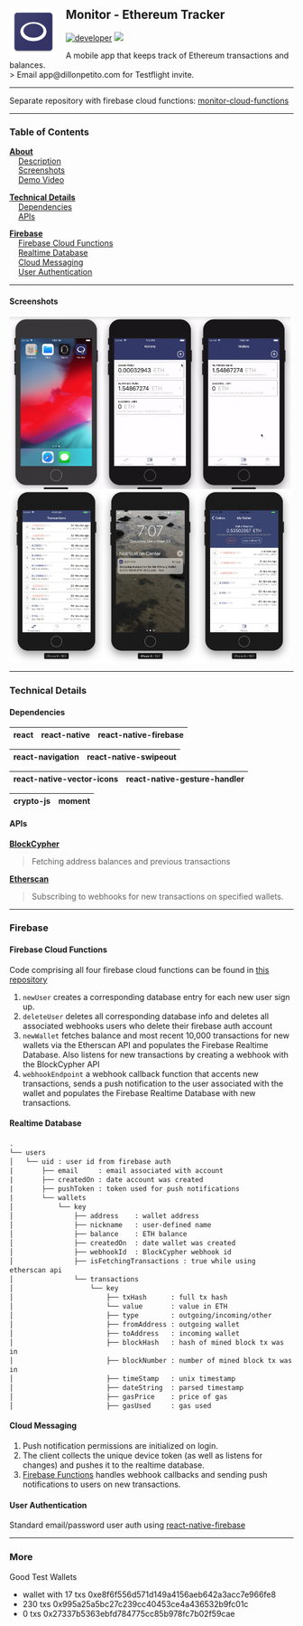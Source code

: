 ## <span id="about"> Monitor - Ethereum Tracker<a href="https://github.com/dillon/monitor"><img align="left" src="https://github.com/dillon/monitor/blob/master/assets/web_hi_res_512.png?raw=true" width="85px" style="padding-right:15px"></a>

[![developer](https://img.shields.io/badge/developer-dillon-red.svg)](https://github.com/dillon/)
![](https://img.shields.io/github/last-commit/dillon/monitor.svg)

<span id="description">
A mobile app that keeps track of Ethereum transactions and balances.<br/>
> Email app@dillonpetito.com for Testflight invite.
</span>

___

Separate repository with firebase cloud functions: [monitor-cloud-functions](https://github.com/dillon/monitor-cloud-functions)
___
<div style="line-height:1.2">

### Table of Contents

__[About](#about)__<br>
&nbsp;&nbsp;&nbsp;&nbsp;[Description](#description)<br>
&nbsp;&nbsp;&nbsp;&nbsp;[Screenshots](#screenshots)<br>
&nbsp;&nbsp;&nbsp;&nbsp;[Demo Video](#demo)<br>

__[Technical Details](#technical-details)__<br>
&nbsp;&nbsp;&nbsp;&nbsp;[Dependencies](#dependencies)<br>
&nbsp;&nbsp;&nbsp;&nbsp;[APIs](#apis)<br>

__[Firebase](#firebase)__<br>
&nbsp;&nbsp;&nbsp;&nbsp;[Firebase Cloud Functions](#functions)<br>
&nbsp;&nbsp;&nbsp;&nbsp;[Realtime Database](#database)<br>
&nbsp;&nbsp;&nbsp;&nbsp;[Cloud Messaging](#cloud-messaging)<br>
&nbsp;&nbsp;&nbsp;&nbsp;[User Authentication](#authentication)<br>

</div>

___
#### <span id="screenshots">Screenshots</span>
<div style="display:flex;flex-direction:row">
<img alt="app gif 1" width="33%" align="center" src="https://github.com/dillon/monitor/blob/master/assets/screenshots/gifs/one-compressed.gif?raw=true">
<img alt="app gif 2" width="33%" align="center" src="https://github.com/dillon/monitor/blob/master/assets/screenshots/gifs/two-compressed.gif?raw=true">
<img alt="app gif 3" width="33%" align="center" src="https://github.com/dillon/monitor/blob/master/assets/screenshots/gifs/three-compressed.gif?raw=true">
</div>

<div style="display:flex;flex-direction:row">
<img alt="screenshot" width="33%" align="center" src="https://github.com/dillon/monitor/blob/master/assets/screenshots/images/one.jpg?raw=true">
<img alt="screenshot" width="33%" align="center" src="https://github.com/dillon/monitor/blob/master/assets/screenshots/images/six.jpg?raw=true">
<img alt="screenshot" width="33%" align="center" src="https://github.com/dillon/monitor/blob/master/assets/screenshots/images/four.jpg?raw=true">
</div>


<!-- <div style="display:flex;flex-direction:row"> -->
<!-- <img alt="screenshot" width="33%" align="center" src="https://github.com/dillon/monitor/blob/master/assets/screenshots/images/two.jpg?raw=true"> -->
<!-- <img alt="screenshot" width="33%" align="center" src="https://github.com/dillon/monitor/blob/master/assets/screenshots/images/three.jpg?raw=true"> -->
<!-- <img alt="screenshot" width="33%" align="center" src="https://github.com/dillon/monitor/blob/master/assets/screenshots/images/five.jpg?raw=true"> -->
<!-- </div> -->


<!-- #### <span id="demo">Demo Video</span>

<a href="http://www.youtube.com/watch?feature=player_embedded&v=3HaIw0yAygI
" target="_blank"><img src="http://img.youtube.com/vi/3HaIw0yAygI/0.jpg" 
alt="Youtube Video" width="480" height="360" border="10" /></a>
-->

___
### <span id="technical-details">Technical Details</span>

#### <span id="dependencies">Dependencies</span>

|react|react-native|react-native-firebase|
|--|--|--|

|react-navigation|react-native-swipeout|
|--|--|

|react-native-vector-icons|react-native-gesture-handler|
|--|--|

|crypto-js|moment|
|--|--|


#### <span id="apis">APIs</span>

[__BlockCypher__](https://www.blockcypher.com/dev/ethereum/)
> Fetching address balances and previous transactions

[__Etherscan__](https://etherscan.io/apis)
> Subscribing to webhooks for new transactions on specified wallets.


___
### <span id="firebase">Firebase</span>

#### <span id="functions">Firebase Cloud Functions</span>

Code comprising all four firebase cloud functions can be found in [this repository](https://github.com/dillon/monitor-cloud-functions)

1. `newUser` creates a corresponding database entry for each new user sign up.
2. `deleteUser` deletes all corresponding database info and deletes all associated webhooks users who delete their firebase auth account
3. `newWallet` fetches balance and most recent 10,000 transactions for new wallets via the Etherscan API and populates the Firebase Realtime Database. Also listens for new transactions by creating a webhook with the BlockCypher API
4. `webhookEndpoint` a webhook callback function that accents new transactions, sends a push notification to the user associated with the wallet and populates the Firebase Realtime Database with new transactions.


#### <span id="database">Realtime Database</span>
```
.
└── users 
│   └── uid : user id from firebase auth
|       ├── email     : email associated with account
|       ├── createdOn : date account was created
|       ├── pushToken : token used for push notifications
|       └── wallets
│           └── key 
│               ├── address    : wallet address
│               ├── nickname   : user-defined name
│               ├── balance    : ETH balance
│               ├── createdOn  : date wallet was created
│               ├── webhookId  : BlockCypher webhook id
│               ├── isFetchingTransactions : true while using etherscan api
│               └── transactions 
│                   └── key 
│                       ├── txHash      : full tx hash
│                       └── value       : value in ETH
│                       ├── type        : outgoing/incoming/other
│                       ├── fromAddress : outgoing wallet
│                       ├── toAddress   : incoming wallet
│                       ├── blockHash   : hash of mined block tx was in
│                       ├── blockNumber : number of mined block tx was in
│                       ├── timeStamp   : unix timestamp
│                       ├── dateString  : parsed timestamp
│                       ├── gasPrice    : price of gas
│                       ├── gasUsed     : gas used
```


#### <span id="cloud-messaging">Cloud Messaging</span>

1. Push notification permissions are initialized on login.
2. The client collects the unique device token (as well as listens for changes) and pushes it to the realtime database.
3. [Firebase Functions](#functions) handles webhook callbacks and sending push notifications to users on new transactions.

#### <span id="authentication">User Authentication</span>
Standard email/password user auth using [react-native-firebase](https://github.com/invertase/react-native-firebase)

___
### More 

Good Test Wallets
- wallet with 17 txs 0xe8f6f556d571d149a4156aeb642a3acc7e966fe8
- 230 txs 0x995a25a5bc27c239cc40453ce4a436532b9fc01c
- 0 txs 0x27337b5363ebfd784775cc85b978fc7b02f59cae
